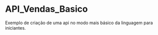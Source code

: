 # API_Vendas_Basico
Exemplo de criação de uma api no modo mais básico da linguagem para iniciantes.

